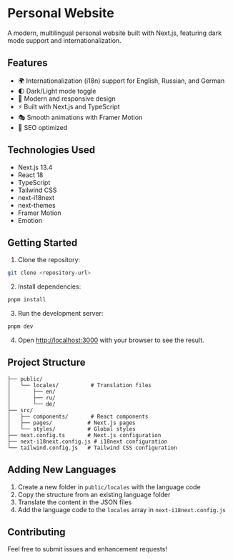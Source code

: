 # Personal Website

A modern, multilingual personal website built with Next.js, featuring dark mode support and internationalization.

## Features

- 🌍 Internationalization (i18n) support for English, Russian, and German
- 🌓 Dark/Light mode toggle
- 🎨 Modern and responsive design
- ⚡ Built with Next.js and TypeScript
- 🎭 Smooth animations with Framer Motion
- 🎯 SEO optimized

## Technologies Used

- Next.js 13.4
- React 18
- TypeScript
- Tailwind CSS
- next-i18next
- next-themes
- Framer Motion
- Emotion

## Getting Started

1. Clone the repository:
```bash
git clone <repository-url>
```

2. Install dependencies:
```bash
pnpm install
```

3. Run the development server:
```bash
pnpm dev
```

4. Open [http://localhost:3000](http://localhost:3000) with your browser to see the result.

## Project Structure

```
├── public/
│   └── locales/          # Translation files
│       ├── en/
│       ├── ru/
│       └── de/
├── src/
│   ├── components/       # React components
│   ├── pages/           # Next.js pages
│   └── styles/          # Global styles
├── next.config.ts       # Next.js configuration
├── next-i18next.config.js # i18next configuration
└── tailwind.config.js   # Tailwind CSS configuration
```

## Adding New Languages

1. Create a new folder in `public/locales` with the language code
2. Copy the structure from an existing language folder
3. Translate the content in the JSON files
4. Add the language code to the `locales` array in `next-i18next.config.js`

## Contributing

Feel free to submit issues and enhancement requests!
